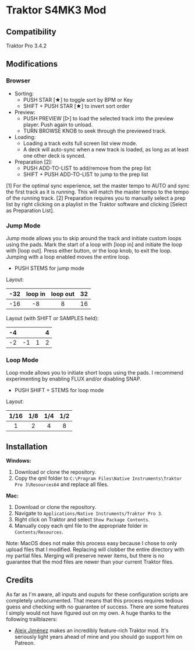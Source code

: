 # Traktor S4MK3 Mod

## Compatibility

Traktor Pro 3.4.2

## Modifications

### Browser

- Sorting:
  - PUSH STAR [★] to toggle sort by BPM or Key
  - SHIFT + PUSH STAR [★] to invert sort order
- Preview:
  - PUSH PREVIEW [▷] to load the selected track into the preview player. Push again to unload.
  - TURN BROWSE KNOB to seek through the previewed track.
- Loading:
  - Loading a track exits full screen list view mode.
  - A deck will auto-sync when a new track is loaded, as long as at least one other deck is synced.
- Preparation [2]:
  - PUSH ADD-TO-LIST to add/remove from the prep list
  - SHIFT + PUSH ADD-TO-LIST to jump to the prep list

[1] For the optimal sync experience, set the master tempo to AUTO and sync the first track as it is running. This will match the master tempo to the tempo of the running track.
[2] Preparation requires you to manually select a prep list by right clicking on a playlist in the Traktor software and clicking [Select as Preparation List].

### Jump Mode

Jump mode allows you to skip around the track and initiate custom loops using the pads. Mark the start of a loop with [loop in] and initiate the loop with [loop out]. Press either button, or the loop knob, to exit the loop. Jumping with a loop enabled moves the entire loop.

- PUSH STEMS for jump mode

Layout:

| -32 | loop in | loop out | 32 |
|:---:|:-------:|:--------:|:--:|
| -16 |    -8   |     8    | 16 |

Layout (with SHIFT or SAMPLES held):

| -4 |    |   | 4 |
|:--:|:--:|:-:|:-:|
| -2 | -1 | 1 | 2 |

### Loop Mode

Loop mode allows you to initiate short loops using the pads. I recommend experimenting by enabling FLUX and/or disabling SNAP.

- PUSH SHIFT + STEMS for loop mode

Layout:

| 1/16 | 1/8 | 1/4 | 1/2 |
|:----:|:---:|:---:|:---:|
|   1  |  2  |  4  |  8  |

## Installation

**Windows:**

1. Download or clone the repository.
2. Copy the qml folder to `C:\Program Files\Native Instruments\Traktor Pro 3\Resources64` and replace all files.

**Mac:**

1. Download or clone the repository.
2. Navigate to `Applications/Native Instruments/Traktor Pro 3`.
3. Right click on Traktor and select `Show Package Contents`.
4. Manually copy each qml file to the appropriate folder in `Contents/Resources`.

Note: MacOS does not make this process easy because I chose to only upload files that I modified. Replacing will clobber the entire directory with my partial files. Merging will preserve newer items, but there is no guarantee that the mod files are newer than your current Traktor files.

## Credits

As far as I'm aware, all inputs and ouputs for these configuration scripts are completely undocumented. That means that this process requires tedious guess and checking with no guarantee of success. There are some features I simply would not have figured out on my own. A huge thanks to the following trailblazers:

- [Aleix Jiménez](https://www.patreon.com/supremeedition) makes an incredibly feature-rich Traktor mod. It's seriously light years ahead of mine and you should go support him on Patreon.
